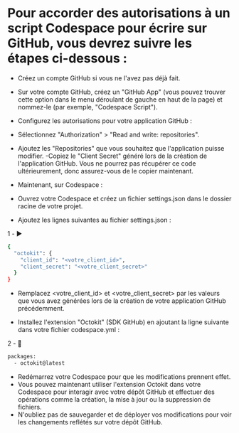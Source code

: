 # Pour accorder des autorisations à un script Codespace pour écrire sur GitHub, vous devrez suivre les étapes ci-dessous :

- Créez un compte GitHub si vous ne l'avez pas déjà fait.
- Sur votre compte GitHub, créez un "GitHub App" (vous pouvez trouver cette option dans le menu déroulant de gauche en haut de la page) et nommez-le (par exemple, "Codespace Script").
- Configurez les autorisations pour votre application GitHub :
- Sélectionnez "Authorization" > "Read and write: repositories".
- Ajoutez les "Repositories" que vous souhaitez que l'application puisse modifier.
-Copiez le "Client Secret" généré lors de la création de l'application GitHub. Vous ne pourrez pas récupérer ce code ultérieurement, donc assurez-vous de le copier maintenant.
- Maintenant, sur Codespace :

- Ouvrez votre Codespace et créez un fichier settings.json dans le dossier racine de votre projet.
- Ajoutez les lignes suivantes au fichier settings.json :
  
1 - ▶️

```bash
{
  "octokit": {
    "client_id": "<votre_client_id>",
    "client_secret": "<votre_client_secret>"
  }
}
```
- Remplacez <votre_client_id> et <votre_client_secret> par les valeurs que vous avez générées lors de la création de votre application GitHub précédemment.

- Installez l'extension "Octokit" (SDK GitHub) en ajoutant la ligne suivante dans votre fichier codespace.yml :
  
2 - 🍫

```bash
packages:
  - octokit@latest
```
- Redémarrez votre Codespace pour que les modifications prennent effet.
- Vous pouvez maintenant utiliser l'extension Octokit dans votre Codespace pour interagir avec votre dépôt GitHub et effectuer des opérations comme la création, la mise à jour ou la suppression de fichiers.
- N'oubliez pas de sauvegarder et de déployer vos modifications pour voir les changements reflétés sur votre dépôt GitHub.

